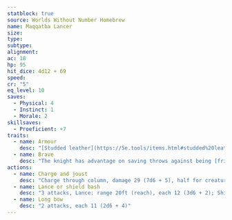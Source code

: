 ```yaml
---
statblock: true
source: Worlds Without Number Homebrew
name: Maqqatba Lancer
size: 
type: 
subtype: 
alignment: 
ac: 18
hp: 95
hit_dice: 4d12 + 69
speed: 
cr: "5"
eq_level: 10
saves:
  - Physical: 4
  - Instinct: 1
  - Morale: 2
skillsaves:
  - Proeficient: +7
traits:
  - name: Armour
    desc: "[Studded leather](https://5e.tools/items.html#studded%20leather%20armor_phb), [shield](https://5e.tools/items.html#shield_phb), parry (+2 to AC in melee, already acounted for on AC)"
  - name: Brave
    desc: "The knight has advantage on saving throws against being [frightened](https://5e.tools/conditionsdiseases.html#frightened_phb)."
actions:
  - name: Charge and joust
    desc: "Charge through column, damage 29 (7d6 + 5), half for creatures behind target (DEX DC 15 negates), STR DC 15 or prone."
  - name: Lance or shield bash
    desc: "3 attacks, Lance: range 20ft (reach), each 12 (3d6 + 2); Shield bash: range 5 ft, each 9 (2d4 + 4), STR DC 15 or prone"
  - name: Long bow
    desc: "2 attacks, each 11 (2d6 + 4)"
---
```


